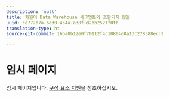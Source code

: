 ```yaml
---
description: 'null'
title: 차원이 Data Warehouse 세그먼트와 호환되지 않음
uuid: ce772b7a-6a30-454a-a38f-d2bb2521f0fb
translation-type: ht
source-git-commit: 16ba0b12e0f70112f4c10804d0a13c278388ecc2

---
```



# 임시 페이지

<!-- This page is a duplicate of dimension-support.md. Once internal redirects are in place, we can remove this page and point it to dimension-support.md. -->

임시 페이지입니다. [구성 요소 지원](component-support.md)을 참조하십시오.
